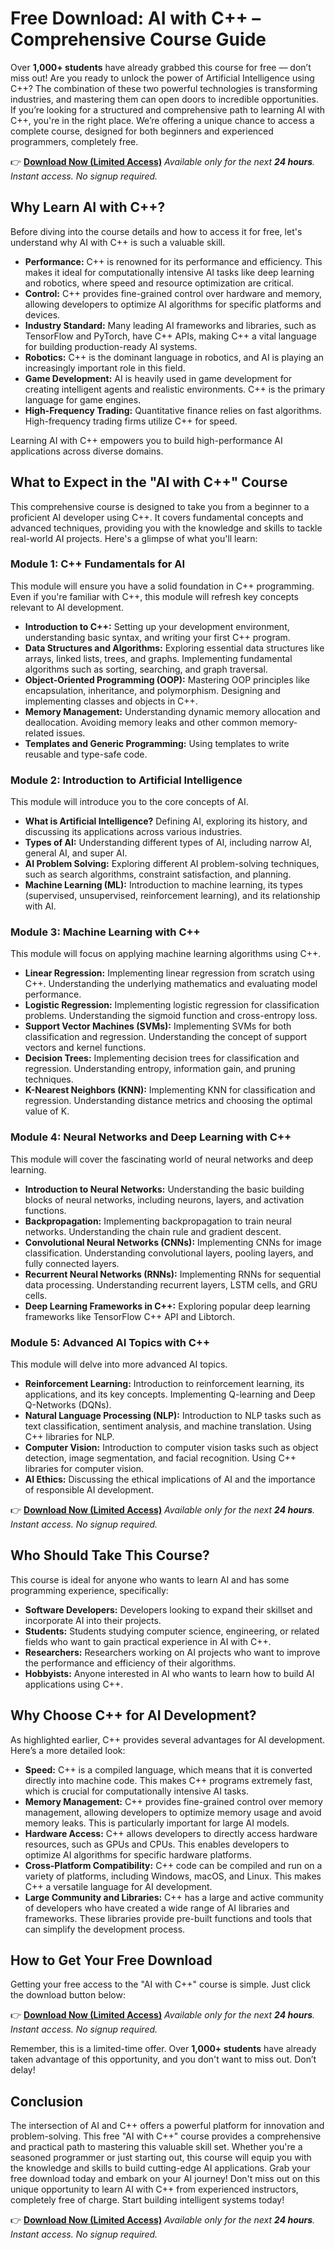 # Free Download: AI with C++ – Comprehensive Course Guide

Over **1,000+ students** have already grabbed this course for free — don’t miss out!
Are you ready to unlock the power of Artificial Intelligence using C++? The combination of these two powerful technologies is transforming industries, and mastering them can open doors to incredible opportunities. If you’re looking for a structured and comprehensive path to learning AI with C++, you're in the right place. We’re offering a unique chance to access a complete course, designed for both beginners and experienced programmers, completely free.

👉 [**Download Now (Limited Access)**](https://udemywork.com/ai-with-cpp)
_Available only for the next **24 hours**. Instant access. No signup required._

## Why Learn AI with C++?

Before diving into the course details and how to access it for free, let's understand why AI with C++ is such a valuable skill.

*   **Performance:** C++ is renowned for its performance and efficiency. This makes it ideal for computationally intensive AI tasks like deep learning and robotics, where speed and resource optimization are critical.
*   **Control:** C++ provides fine-grained control over hardware and memory, allowing developers to optimize AI algorithms for specific platforms and devices.
*   **Industry Standard:** Many leading AI frameworks and libraries, such as TensorFlow and PyTorch, have C++ APIs, making C++ a vital language for building production-ready AI systems.
*   **Robotics:** C++ is the dominant language in robotics, and AI is playing an increasingly important role in this field.
*   **Game Development:** AI is heavily used in game development for creating intelligent agents and realistic environments. C++ is the primary language for game engines.
*   **High-Frequency Trading:** Quantitative finance relies on fast algorithms. High-frequency trading firms utilize C++ for speed.

Learning AI with C++ empowers you to build high-performance AI applications across diverse domains.

## What to Expect in the "AI with C++" Course

This comprehensive course is designed to take you from a beginner to a proficient AI developer using C++. It covers fundamental concepts and advanced techniques, providing you with the knowledge and skills to tackle real-world AI projects. Here's a glimpse of what you'll learn:

### Module 1: C++ Fundamentals for AI

This module will ensure you have a solid foundation in C++ programming. Even if you're familiar with C++, this module will refresh key concepts relevant to AI development.

*   **Introduction to C++:** Setting up your development environment, understanding basic syntax, and writing your first C++ program.
*   **Data Structures and Algorithms:** Exploring essential data structures like arrays, linked lists, trees, and graphs. Implementing fundamental algorithms such as sorting, searching, and graph traversal.
*   **Object-Oriented Programming (OOP):** Mastering OOP principles like encapsulation, inheritance, and polymorphism. Designing and implementing classes and objects in C++.
*   **Memory Management:** Understanding dynamic memory allocation and deallocation. Avoiding memory leaks and other common memory-related issues.
*   **Templates and Generic Programming:** Using templates to write reusable and type-safe code.

### Module 2: Introduction to Artificial Intelligence

This module will introduce you to the core concepts of AI.

*   **What is Artificial Intelligence?** Defining AI, exploring its history, and discussing its applications across various industries.
*   **Types of AI:** Understanding different types of AI, including narrow AI, general AI, and super AI.
*   **AI Problem Solving:** Exploring different AI problem-solving techniques, such as search algorithms, constraint satisfaction, and planning.
*   **Machine Learning (ML):** Introduction to machine learning, its types (supervised, unsupervised, reinforcement learning), and its relationship with AI.

### Module 3: Machine Learning with C++

This module will focus on applying machine learning algorithms using C++.

*   **Linear Regression:** Implementing linear regression from scratch using C++. Understanding the underlying mathematics and evaluating model performance.
*   **Logistic Regression:** Implementing logistic regression for classification problems. Understanding the sigmoid function and cross-entropy loss.
*   **Support Vector Machines (SVMs):** Implementing SVMs for both classification and regression. Understanding the concept of support vectors and kernel functions.
*   **Decision Trees:** Implementing decision trees for classification and regression. Understanding entropy, information gain, and pruning techniques.
*   **K-Nearest Neighbors (KNN):** Implementing KNN for classification and regression. Understanding distance metrics and choosing the optimal value of K.

### Module 4: Neural Networks and Deep Learning with C++

This module will cover the fascinating world of neural networks and deep learning.

*   **Introduction to Neural Networks:** Understanding the basic building blocks of neural networks, including neurons, layers, and activation functions.
*   **Backpropagation:** Implementing backpropagation to train neural networks. Understanding the chain rule and gradient descent.
*   **Convolutional Neural Networks (CNNs):** Implementing CNNs for image classification. Understanding convolutional layers, pooling layers, and fully connected layers.
*   **Recurrent Neural Networks (RNNs):** Implementing RNNs for sequential data processing. Understanding recurrent layers, LSTM cells, and GRU cells.
*   **Deep Learning Frameworks in C++:** Exploring popular deep learning frameworks like TensorFlow C++ API and Libtorch.

### Module 5: Advanced AI Topics with C++

This module will delve into more advanced AI topics.

*   **Reinforcement Learning:** Introduction to reinforcement learning, its applications, and its key concepts. Implementing Q-learning and Deep Q-Networks (DQNs).
*   **Natural Language Processing (NLP):** Introduction to NLP tasks such as text classification, sentiment analysis, and machine translation. Using C++ libraries for NLP.
*   **Computer Vision:** Introduction to computer vision tasks such as object detection, image segmentation, and facial recognition. Using C++ libraries for computer vision.
*   **AI Ethics:** Discussing the ethical implications of AI and the importance of responsible AI development.

👉 [**Download Now (Limited Access)**](https://udemywork.com/ai-with-cpp)
_Available only for the next **24 hours**. Instant access. No signup required._

## Who Should Take This Course?

This course is ideal for anyone who wants to learn AI and has some programming experience, specifically:

*   **Software Developers:** Developers looking to expand their skillset and incorporate AI into their projects.
*   **Students:** Students studying computer science, engineering, or related fields who want to gain practical experience in AI with C++.
*   **Researchers:** Researchers working on AI projects who want to improve the performance and efficiency of their algorithms.
*   **Hobbyists:** Anyone interested in AI who wants to learn how to build AI applications using C++.

## Why Choose C++ for AI Development?

As highlighted earlier, C++ provides several advantages for AI development. Here’s a more detailed look:

*   **Speed:** C++ is a compiled language, which means that it is converted directly into machine code. This makes C++ programs extremely fast, which is crucial for computationally intensive AI tasks.
*   **Memory Management:** C++ provides fine-grained control over memory management, allowing developers to optimize memory usage and avoid memory leaks. This is particularly important for large AI models.
*   **Hardware Access:** C++ allows developers to directly access hardware resources, such as GPUs and CPUs. This enables developers to optimize AI algorithms for specific hardware platforms.
*   **Cross-Platform Compatibility:** C++ code can be compiled and run on a variety of platforms, including Windows, macOS, and Linux. This makes C++ a versatile language for AI development.
*   **Large Community and Libraries:** C++ has a large and active community of developers who have created a wide range of AI libraries and frameworks. These libraries provide pre-built functions and tools that can simplify the development process.

## How to Get Your Free Download

Getting your free access to the "AI with C++" course is simple. Just click the download button below:

👉 [**Download Now (Limited Access)**](https://udemywork.com/ai-with-cpp)
_Available only for the next **24 hours**. Instant access. No signup required._

Remember, this is a limited-time offer. Over **1,000+ students** have already taken advantage of this opportunity, and you don't want to miss out. Don’t delay!

## Conclusion

The intersection of AI and C++ offers a powerful platform for innovation and problem-solving. This free "AI with C++" course provides a comprehensive and practical path to mastering this valuable skill set. Whether you're a seasoned programmer or just starting out, this course will equip you with the knowledge and skills to build cutting-edge AI applications. Grab your free download today and embark on your AI journey! Don't miss out on this unique opportunity to learn AI with C++ from experienced instructors, completely free of charge. Start building intelligent systems today!

👉 [**Download Now (Limited Access)**](https://udemywork.com/ai-with-cpp)
_Available only for the next **24 hours**. Instant access. No signup required._
